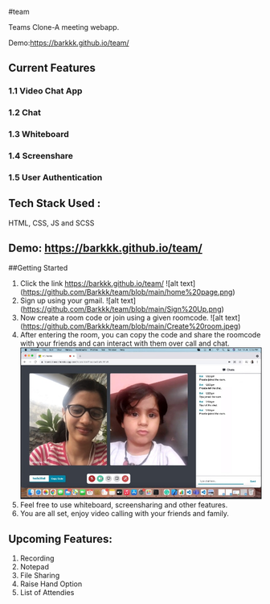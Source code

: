 #team

Teams Clone-A meeting webapp. 

Demo:https://barkkk.github.io/team/

## Current Features

### 1.1 Video Chat App
### 1.2 Chat
### 1.3 Whiteboard
### 1.4 Screenshare
### 1.5 User Authentication

## Tech Stack Used :
HTML, CSS, JS and SCSS

## Demo: https://barkkk.github.io/team/

##Getting Started

1. Click the link https://barkkk.github.io/team/ 
![alt text] (https://github.com/Barkkk/team/blob/main/home%20page.png)
2. Sign up using your gmail.
![alt text] (https://github.com/Barkkk/team/blob/main/Sign%20Up.png)
3. Now create a room code or join using a given roomcode.
![alt text] (https://github.com/Barkkk/team/blob/main/Create%20room.jpeg)
4. After entering the room, you can copy the code and share the roomcode with your friends and can interact with them over call and chat.
![alt text](https://github.com/Barkkk/team/blob/main/Room%20SS.jpeg)
5. Feel free to use whiteboard, screensharing and other features.
7. You are all set, enjoy video calling with your friends and family.


## Upcoming Features:
1. Recording
2. Notepad
3. File Sharing
4. Raise Hand Option
5. List of Attendies
